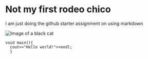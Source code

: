 # Not my first rodeo chico #

I am just doing the github starter assignment on using markdown

![Image of a black cat](https://images.unsplash.com/photo-1516280030429-27679b3dc9cf?q=80&w=2070&auto=format&fit=crop&ixlib=rb-4.0.3&ixid=M3wxMjA3fDB8MHxwaG90by1wYWdlfHx8fGVufDB8fHx8fA%3D%3D)

```
void main(){
  cout>>"Hello world!">>endl;
  }
```
